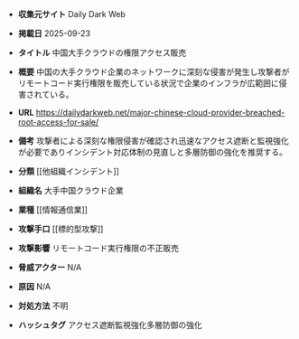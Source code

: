 - **収集元サイト**
Daily Dark Web

- **掲載日**
2025-09-23

- **タイトル**
中国大手クラウドの権限アクセス販売

- **概要**
中国の大手クラウド企業のネットワークに深刻な侵害が発生し攻撃者がリモートコード実行権限を販売している状況で企業のインフラが広範囲に侵害されている。

- **URL**
https://dailydarkweb.net/major-chinese-cloud-provider-breached-root-access-for-sale/

- **備考**
攻撃者による深刻な権限侵害が確認され迅速なアクセス遮断と監視強化が必要でありインシデント対応体制の見直しと多層防御の強化を推奨する。

- **分類**
[[他組織インシデント]]

- **組織名**
大手中国クラウド企業

- **業種**
[[情報通信業]]

- **攻撃手口**
[[標的型攻撃]]

- **攻撃影響**
リモートコード実行権限の不正販売

- **脅威アクター**
N/A

- **原因**
N/A

- **対処方法**
不明

- **ハッシュタグ**
アクセス遮断監視強化多層防御の強化
